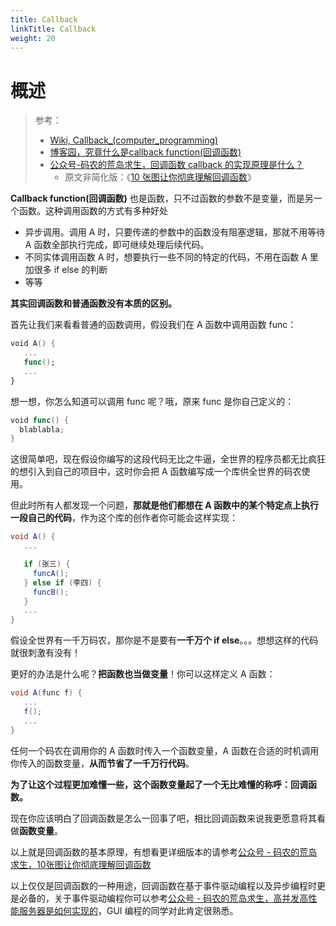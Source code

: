 ```yaml
---
title: Callback
linkTitle: Callback
weight: 20
---
```


# 概述

> 参考：
>
> - [Wiki, Callback_(computer_programming)](https://en.wikipedia.org/wiki/Callback_(computer_programming))
> - [博客园，究竟什么是callback function(回调函数)](https://www.cnblogs.com/ArsenalfanInECNU/p/14650501.html)
> - [公众号-码农的荒岛求生，回调函数 callback 的实现原理是什么？](https://mp.weixin.qq.com/s/zS7URRO5sNzobUNIqSJHIg)
>   - 原文非简化版：《[10 张图让你彻底理解回调函数](http://mp.weixin.qq.com/s?__biz=Mzg4OTYzODM4Mw==&mid=2247485712&idx=1&sn=3d2750dfb693f41b2483b51b60a4f44c&chksm=cfe99590f89e1c860277fe1b22c3731ec4e3b61dbb5cd2a6d9548efbc709104a38d6da812517&scene=21#wechat_redirect)》

**Callback function(回调函数)** 也是函数，只不过函数的参数不是变量，而是另一个函数。这种调用函数的方式有多种好处

- 异步调用。调用 A 时，只要传递的参数中的函数没有阻塞逻辑，那就不用等待 A 函数全部执行完成，即可继续处理后续代码。
- 不同实体调用函数 A 时，想要执行一些不同的特定的代码，不用在函数 A 里加很多 if else 的判断
- 等等

**其实回调函数和普通函数没有本质的区别。**

首先让我们来看看普通的函数调用，假设我们在 A 函数中调用函数 func：

```swift
void A() {
   ...
   func();
   ...
}
```

想一想，你怎么知道可以调用 func 呢？哦，原来 func 是你自己定义的：

```swift
void func() {
  blablabla;
}
```

这很简单吧，现在假设你编写的这段代码无比之牛逼，全世界的程序员都无比疯狂的想引入到自己的项目中，这时你会把 A 函数编写成一个库供全世界的码农使用。

但此时所有人都发现一个问题，**那就是他们都想在 A 函数中的某个特定点上执行一段自己的代码**，作为这个库的创作者你可能会这样实现：

```cs
void A() {
   ...

   if (张三) {
     funcA();
   } else if (李四) {
     funcB();
   }
   ...
}
```

假设全世界有一千万码农，那你是不是要有**一千万个 if else**。。。想想这样的代码就很刺激有没有！

更好的办法是什么呢？**把函数也当做变量**！你可以这样定义 A 函数：

```cs
void A(func f) {
   ...
   f();
   ...
}
```

任何一个码农在调用你的 A 函数时传入一个函数变量，A 函数在合适的时机调用你传入的函数变量，**从而节省了一千万行代码**。

**为了让这个过程更加难懂一些，这个函数变量起了一个无比难懂的称呼：回调函数。**

现在你应该明白了回调函数是怎么一回事了吧，相比回调函数来说我更愿意将其看做**函数变量**。

以上就是回调函数的基本原理，有想看更详细版本的请参考[公众号 - 码农的荒岛求生，10张图让你彻底理解回调函数](https://mp.weixin.qq.com/s/eFYM4uOIF09t8b9tTD523A)

以上仅仅是回调函数的一种用途，回调函数在基于事件驱动编程以及异步编程时更是必备的，关于事件驱动编程你可以参考[公众号 - 码农的荒岛求生，高并发高性能服务器是如何实现的](https://mp.weixin.qq.com/s/Z07Hc9SRfGz6n8XhFHGVyA)，GUI 编程的同学对此肯定很熟悉。
